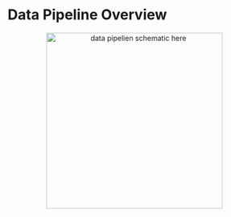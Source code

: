 # Data Pipeline Overview
<p align="center">
  <img src="GroundSoftware/UDP_groundstation/media/schematic.png" width="350" title="hover text" alt="data pipelien schematic here">
</p>

